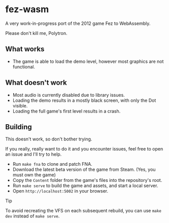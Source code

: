 # fez-wasm

A very work-in-progress port of the 2012 game Fez to WebAssembly. 

Please don't kill me, Polytron.

## What works

- The game is able to load the demo level, however most graphics are not functional.

## What doesn't work

- Most audio is currently disabled due to library issues.
- Loading the demo results in a mostly black screen, with only the Dot visible.
- Loading the full game's first level results in a crash.

## Building

This doesn't work, so don't bother trying. 

If you really, really want to do it and you encounter issues, feel free to open an issue and I'll try to help.

- Run `make fna` to clone and patch FNA.
- Download the latest beta version of the game from Steam. (Yes, you must own the game)
- Copy the `Content` folder from the game's files into the repository's root.
- Run `make serve` to build the game and assets, and start a local server.
- Open `http://localhost:5002` in your browser.

> [!TIP]
> To avoid recreating the VFS on each subsequent rebuild, you can use `make dev` instead of `make serve`.
